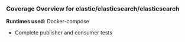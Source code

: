 ### Coverage Overview for elastic/elasticsearch/elasticsearch

**Runtimes used:** Docker-compose

- Complete publisher and consumer tests